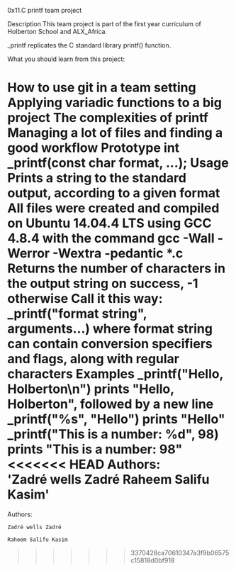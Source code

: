 0x11.C printf team project

Description
This team project is part of the first year curriculum of Holberton School and ALX_Africa.

_printf replicates the C standard library printf() function.

What you should learn from this project:

How to use git in a team setting
Applying variadic functions to a big project
The complexities of printf
Managing a lot of files and finding a good workflow
Prototype
int _printf(const char format, ...);
Usage
Prints a string to the standard output, according to a given format
All files were created and compiled on Ubuntu 14.04.4 LTS using GCC 4.8.4 with the command gcc -Wall -Werror -Wextra -pedantic *.c
Returns the number of characters in the output string on success, -1 otherwise
Call it this way: _printf("format string", arguments...) where format string can contain conversion specifiers and flags, along with regular characters
Examples
_printf("Hello, Holberton\n") prints "Hello, Holberton", followed by a new line
_printf("%s", "Hello") prints "Hello"
_printf("This is a number: %d", 98) prints "This is a number: 98"
<<<<<<< HEAD
Authors:	
	'Zadré wells Zadré
	Raheem Salifu Kasim'
=======

Authors:
	
	Zadré wells Zadré
	
	Raheem Salifu Kasim
>>>>>>> 3370428ca70610347a3f9b06575c15818d0bf918
